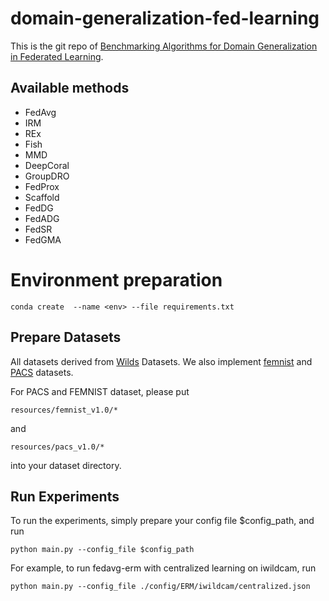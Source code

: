 # domain-generalization-fed-learning

This is the git repo of [Benchmarking Algorithms for Domain Generalization in Federated Learning]([https://openreview.net/forum?id=IsCg7qoy8i9](https://openreview.net/forum?id=EqGjKubKEB)).

## Available methods
* FedAvg
* IRM
* REx
* Fish
* MMD
* DeepCoral
* GroupDRO
* FedProx
* Scaffold
* FedDG
* FedADG
* FedSR
* FedGMA

# Environment preparation
```
conda create  --name <env> --file requirements.txt
```

## Prepare Datasets
All datasets derived from [Wilds](https://wilds.stanford.edu/) Datasets. We also implement [femnist](https://leaf.cmu.edu/) and [PACS](https://arxiv.org/abs/2007.01434) datasets.

For PACS and FEMNIST dataset, please put 
```
resources/femnist_v1.0/* 
```
and 
```
resources/pacs_v1.0/* 
```
into your dataset directory.

## Run Experiments
To run the experiments, simply prepare your config file $config_path, and run
```
python main.py --config_file $config_path
```
For example, to run fedavg-erm with centralized learning on iwildcam, run
```
python main.py --config_file ./config/ERM/iwildcam/centralized.json
```

